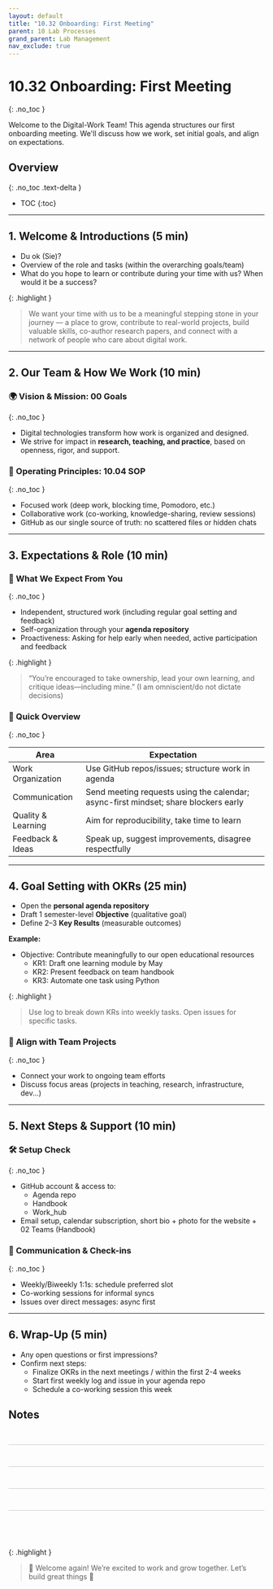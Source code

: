 ```yaml
---
layout: default
title: "10.32 Onboarding: First Meeting"
parent: 10 Lab Processes
grand_parent: Lab Management
nav_exclude: true
---
```


# 10.32 Onboarding: First Meeting
{: .no_toc }

Welcome to the Digital-Work Team! This agenda structures our first onboarding meeting.
We'll discuss how we work, set initial goals, and align on expectations.

## Overview
{: .no_toc .text-delta }

- TOC
{:toc}

---

## 1. Welcome & Introductions (5 min)

- Du ok (Sie)?
- Overview of the role and tasks (within the overarching goals/team)
- What do you hope to learn or contribute during your time with us? When would it be a success?

{: .highlight } 
> We want your time with us to be a meaningful stepping stone in your journey — a place to grow, contribute to real-world projects, build valuable skills, co-author research papers, and connect with a network of people who care about digital work.

---
<div class="page-break"></div>

## 2. Our Team & How We Work (10 min)

### 🌍 Vision & Mission: 00 Goals
{: .no_toc }
- Digital technologies transform how work is organized and designed.
- We strive for impact in **research, teaching, and practice**, based on openness, rigor, and support.

### 🧭 Operating Principles: 10.04 SOP
{: .no_toc }
- Focused work (deep work, blocking time, Pomodoro, etc.)
- Collaborative work (co-working, knowledge-sharing, review sessions)
- GitHub as our single source of truth: no scattered files or hidden chats

---

## 3. Expectations & Role (10 min)

### 🙋 What We Expect From You
{: .no_toc }
- Independent, structured work (including regular goal setting and feedback)
- Self-organization through your **agenda repository**
- Proactiveness: Asking for help early when needed, active participation and feedback

{: .highlight } 
> “You’re encouraged to take ownership, lead your own learning, and critique ideas—including mine.” (I am omniscient/do not dictate decisions)

### 📣 Quick Overview
{: .no_toc }

| Area                | Expectation                                                                         |
|---------------------|-------------------------------------------------------------------------------------|
| Work Organization   | Use GitHub repos/issues; structure work in agenda                                   |
| Communication       | Send meeting requests using the calendar; async-first mindset; share blockers early |
| Quality & Learning  | Aim for reproducibility, take time to learn                                         |
| Feedback & Ideas    | Speak up, suggest improvements, disagree respectfully                               |

---

## 4. Goal Setting with OKRs (25 min)

- Open the **personal agenda repository**
- Draft 1 semester-level **Objective** (qualitative goal)
- Define 2–3 **Key Results** (measurable outcomes)

**Example:**

- Objective: Contribute meaningfully to our open educational resources  
  - KR1: Draft one learning module by May  
  - KR2: Present feedback on team handbook  
  - KR3: Automate one task using Python

{: .highlight } 
> Use log to break down KRs into weekly tasks. Open issues for specific tasks.

### 🔄 Align with Team Projects
{: .no_toc }

- Connect your work to ongoing team efforts
- Discuss focus areas (projects in teaching, research, infrastructure, dev...)

---

## 5. Next Steps & Support (10 min)

### 🛠 Setup Check
{: .no_toc }

- GitHub account & access to:
  - Agenda repo
  - Handbook
  - Work_hub
- Email setup, calendar subscription, short bio + photo for the website + 02 Teams (Handbook)

### 🤝 Communication & Check-ins
{: .no_toc }

- Weekly/Biweekly 1:1s: schedule preferred slot
- Co-working sessions for informal syncs
- Issues over direct messages: async first

---
<div class="page-break"></div>

## 6. Wrap-Up (5 min)

- Any open questions or first impressions?
- Confirm next steps:
  - Finalize OKRs in the next meetings / within the first 2-4 weeks
  - Start first weekly log and issue in your agenda repo
  - Schedule a co-working session this week

## Notes

<br>

<div style="border-bottom: 1px solid #ccc; margin: 12px 0; margin-bottom: 3em;"></div>
<div style="border-bottom: 1px solid #ccc; margin: 12px 0; margin-bottom: 3em;"></div>
<div style="border-bottom: 1px solid #ccc; margin: 12px 0; margin-bottom: 3em;"></div>
<div style="border-bottom: 1px solid #ccc; margin: 12px 0; margin-bottom: 3em;"></div>

<br>

{: .highlight } 
> 🎉 Welcome again! We’re excited to work and grow together. Let’s build great things 🚀
